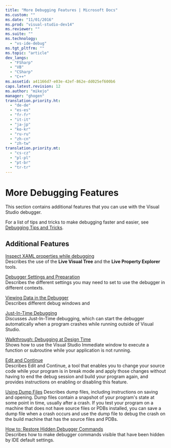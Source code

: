 ```yaml
---
title: "More Debugging Features | Microsoft Docs"
ms.custom: ""
ms.date: "11/01/2016"
ms.prod: "visual-studio-dev14"
ms.reviewer: ""
ms.suite: ""
ms.technology: 
  - "vs-ide-debug"
ms.tgt_pltfrm: ""
ms.topic: "article"
dev_langs: 
  - "FSharp"
  - "VB"
  - "CSharp"
  - "C++"
ms.assetid: a41166d7-e03e-42ef-862e-dd025ef600b6
caps.latest.revision: 12
ms.author: "mikejo"
manager: "ghogen"
translation.priority.ht: 
  - "de-de"
  - "es-es"
  - "fr-fr"
  - "it-it"
  - "ja-jp"
  - "ko-kr"
  - "ru-ru"
  - "zh-cn"
  - "zh-tw"
translation.priority.mt: 
  - "cs-cz"
  - "pl-pl"
  - "pt-br"
  - "tr-tr"
---
```

# More Debugging Features
This section contains additional features that you can use with the Visual Studio debugger.  
  
 For a list of tips and tricks to make debugging faster and easier, see [Debugging Tips and Tricks](http://blogs.msdn.com/b/visualstudio/archive/2015/05/22/debugging-tips-and-tricks.aspx).  
  
## Additional Features  
 [Inspect XAML properties while debugging](../debugger/inspect-xaml-properties-while-debugging.md)  
 Describes the use of the **Live Visual Tree** and the **Live Property Explorer** tools.  
  
 [Debugger Settings and Preparation](../debugger/debugger-settings-and-preparation.md)  
 Describes the different settings you may need to set to use the debugger in different contexts.  
  
 [Viewing Data in the Debugger](../debugger/viewing-data-in-the-debugger.md)  
 Describes different debug windows and  
  
 [Just-In-Time Debugging](../debugger/just-in-time-debugging-in-visual-studio.md)  
 Discusses Just-In-Time debugging, which can start the debugger automatically when a program crashes while running outside of Visual Studio.  
  
 [Walkthrough: Debugging at Design Time](../debugger/walkthrough-debugging-at-design-time.md)  
 Shows how to use the Visual Studio Immediate window to execute a function or subroutine while your application is not running. 
  
 [Edit and Continue](../debugger/edit-and-continue.md)  
 Describes Edit and Continue, a tool that enables you to change your source code while your program is in break mode and apply those changes without having to end the debug session and build your program again, and provides instructions on enabling or disabling this feature.  
  
 [Using Dump Files](../debugger/using-dump-files.md)
 Describes dump files, including instructions on saving and opening. Dump files contain a snapshot of your program's state at some point in time, usually after a crash. If you test your program on a machine that does not have source files or PDBs installed, you can save a dump file when a crash occurs and use the dump file to debug the crash on the build machine that has the source files and PDBs. 
  
 [How to: Restore Hidden Debugger Commands](../debugger/how-to-restore-hidden-debugger-commands.md)  
 Describes how to make debugger commands visible that have been hidden by IDE default settings.
